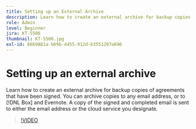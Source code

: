 ```yaml
---
title: Setting up an External Archive
description: Learn how to create an external archive for backup copies of agreements that have been signed
role: Admin
level: Beginner
jira: KT-5506
thumbnail: KT-5506.jpg
exl-id: 8669881a-b69b-4455-912d-b3551207a696
---
```

# Setting up an external archive

Learn how to create an external archive for backup copies of agreements that have been signed. You can archive copies to any email address, or to [!DNL Box] and Evernote. A copy of the signed and completed email is sent to either the email address or the cloud service you designate.

>[!VIDEO](https://video.tv.adobe.com/v/3409072?quality=12&learn=on&hidetitle=true)